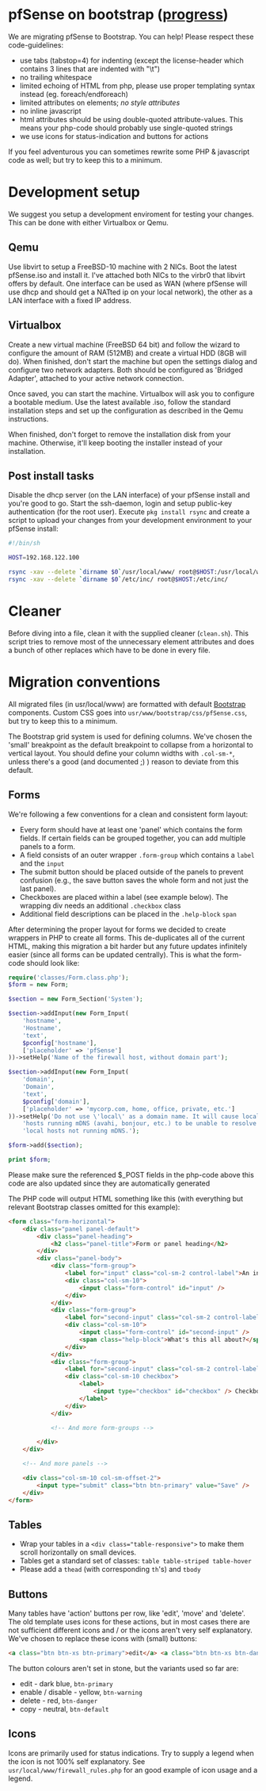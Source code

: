 pfSense on bootstrap (<a href="https://github.com/SjonHortensius/pfsense/blob/bootstrap/PROGRESS.md#php-file-status">progress</a>)
====================

We are migrating pfSense to Bootstrap. You can help! Please respect these code-guidelines:

* use tabs (tabstop=4) for indenting (except the license-header which contains 3 lines that are indented with "\t<SP><SP><SP>")
* no trailing whitespace
* limited echoing of HTML from php, please use proper templating syntax instead (eg. foreach/endforeach)
* limited attributes on elements; _no style attributes_
* no inline javascript
* html attributes should be using double-quoted attribute-values. This means your php-code should probably use single-quoted strings
* we use icons for status-indication and buttons for actions

If you feel adventurous you can sometimes rewrite some PHP & javascript code as well; but try to keep this to a minimum.

# Development setup

We suggest you setup a development enviroment for testing your changes. This can be done with either Virtualbox or Qemu.

## Qemu

Use libvirt to setup a FreeBSD-10 machine with 2 NICs. Boot the latest pfSense.iso and install it. I've attached both NICs to the virbr0 that libvirt offers by default. One interface can be used as WAN (where pfSense will use dhcp and should get a NATted ip on your local network), the other as a LAN interface with a fixed IP address.

## Virtualbox

Create a new virtual machine (FreeBSD 64 bit) and follow the wizard to configure the amount of RAM (512MB) and create a virtual HDD (8GB will do). When finished, don't start the machine but open the settings dialog and configure two network adapters. Both should be configured as 'Bridged Adapter', attached to your active network connection.

Once saved, you can start the machine. Virtualbox will ask you to configure a bootable medium. Use the latest available .iso, follow the standard installation steps and set up the configuration as described in the Qemu instructions.

When finished, don't forget to remove the installation disk from your machine. Otherwise, it'll keep booting the installer instead of your installation.

## Post install tasks

Disable the dhcp server (on the LAN interface) of your pfSense install and you're good to go. Start the ssh-daemon, login and setup public-key authentication (for the root user). Execute `pkg install rsync` and create a script to upload your changes from your development environment to your pfSense install:

```bash
#!/bin/sh

HOST=192.168.122.100

rsync -xav --delete `dirname $0`/usr/local/www/ root@$HOST:/usr/local/www/
rsync -xav --delete `dirname $0`/etc/inc/ root@$HOST:/etc/inc/
```

# Cleaner

Before diving into a file, clean it with the supplied cleaner (`clean.sh`). This script tries to remove most of the unnecessary element attributes and does a bunch of other replaces which have to be done in every file.

# Migration conventions

All migrated files (in usr/local/www) are formatted with default [Bootstrap](http://getbootstrap.com/) components. Custom CSS goes into `usr/www/bootstrap/css/pfSense.css`, but try to keep this to a minimum.

The Bootstrap grid system is used for defining columns. We've chosen the 'small' breakpoint as the default breakpoint to collapse from a horizontal to vertical layout. You should define your column widths with `.col-sm-*`, unless there's a good (and documented ;) ) reason to deviate from this default.

## Forms

We're following a few conventions for a clean and consistent form layout:

* Every form should have at least one 'panel' which contains the form fields. If certain fields can be grouped together, you can add multiple panels to a form.
* A field consists of an outer wrapper `.form-group` which contains a `label` and the `input`
* The submit button should be placed outside of the panels to prevent confusion (e.g., the save button saves the whole form and not just the last panel).
* Checkboxes are placed within a label (see example below). The wrapping div needs an additional `.checkbox` class
* Additional field descriptions can be placed in the `.help-block` `span`

After determining the proper layout for forms we decided to create wrappers in PHP to create all forms. This de-duplicates all of the current HTML, making this migration a bit harder but any future updates infinitely easier (since all forms can be updated centrally). This is what the form-code should look like:

```php
require('classes/Form.class.php');
$form = new Form;

$section = new Form_Section('System');

$section->addInput(new Form_Input(
	'hostname',
	'Hostname',
	'text',
	$pconfig['hostname'],
	['placeholder' => 'pfSense']
))->setHelp('Name of the firewall host, without domain part');

$section->addInput(new Form_Input(
	'domain',
	'Domain',
	'text',
	$pconfig['domain'],
	['placeholder' => 'mycorp.com, home, office, private, etc.']
))->setHelp('Do not use \'local\' as a domain name. It will cause local '.
	'hosts running mDNS (avahi, bonjour, etc.) to be unable to resolve '.
	'local hosts not running mDNS.');

$form->add($section);

print $form;
```

Please make sure the referenced $_POST fields in the php-code above this code are also updated since they are automatically generated

The PHP code will output HTML something like this (with everything but relevant Bootstrap classes omitted for this example):

```html
<form class="form-horizontal">
	<div class="panel panel-default">
		<div class="panel-heading">
			<h2 class="panel-title">Form or panel heading</h2>
		</div>
		<div class="panel-body">
			<div class="form-group">
				<label for="input" class="col-sm-2 control-label">An input</label>
				<div class="col-sm-10">
					<input class="form-control" id="input" />
				</div>
			</div>
			<div class="form-group">
				<label for="second-input" class="col-sm-2 control-label">Second label</label>
				<div class="col-sm-10">
					<input class="form-control" id="second-input" />
					<span class="help-block">What's this all about?</span>
				</div>
			</div>
			<div class="form-group">
				<label for="second-input" class="col-sm-2 control-label">Checkbox</label>
				<div class="col-sm-10 checkbox">
					<label>
						<input type="checkbox" id="checkbox" /> Checkbox description
					</label>
				</div>
			</div>

			<!-- And more form-groups -->

		</div>
	</div>

	<!-- And more panels -->

	<div class="col-sm-10 col-sm-offset-2">
		<input type="submit" class="btn btn-primary" value="Save" />
	</div>
</form>
```

## Tables

* Wrap your tables in a `<div class="table-responsive">` to make them scroll horizontally on small devices.
* Tables get a standard set of classes: `table table-striped table-hover`
* Please add a `thead` (with corresponding `th`'s) and `tbody`

## Buttons

Many tables have 'action' buttons per row, like 'edit', 'move' and 'delete'. The old template uses icons for these actions, but in most cases there are not sufficient different icons and / or the icons aren't very self explanatory. We've chosen to replace these icons with (small) buttons:

```html
<a class="btn btn-xs btn-primary">edit</a> <a class="btn btn-xs btn-danger">delete</a>
```

The button colours aren't set in stone, but the variants used so far are:

* edit - dark blue, `btn-primary`
* enable / disable - yellow, `btn-warning`
* delete - red, `btn-danger`
* copy - neutral, `btn-default`

## Icons

Icons are primarily used for status indications. Try to supply a legend when the icon is not 100% self explanatory. See `usr/local/www/firewall_rules.php` for an good example of icon usage and a legend.
